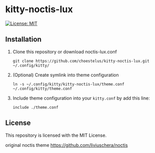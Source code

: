 [license]: https://opensource.org/licenses/MIT
[license-badge]: https://img.shields.io/github/license/choestelus/kitty-noctis-lux?style=flat-square


# kitty-noctis-lux

[![License: MIT][license-badge]][license]

## Installation

1. Clone this repository or download noctis-lux.conf
    ```
    git clone https://github.com/choestelus/kitty-noctis-lux.git ~/.config/kitty/
    ```

2. (Optional) Create symlink into theme configuration
    ```
    ln -s ~/.config/kitty/kitty-noctis-lux/theme.conf ~/.config/kitty/theme.conf
    ```

3. Include theme configuration into your `kitty.conf` by add this line:
    ```
    include ./theme.conf
    ```
## License

This repository is licensed with the MIT License.

original noctis theme https://github.com/liviuschera/noctis
